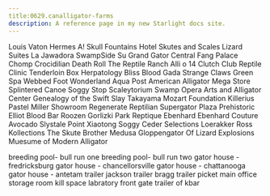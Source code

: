 ```yaml
---
title:0629.canalligator-farms
description: A reference page in my new Starlight docs site.
---
```

Louis Vaton
Hermes 
A!
Skull Fountains
Hotel Skutes and Scales
Lizard Suites
La Jawadora 
SwampSide Su 
Grand Gator Central 
Fang Palace 
Chomp 
Crocidilian Death Roll 
The Reptile Ranch
Alli o 14
Clutch Club
Reptile Clinic
Tenderloin Box 
Herpatology
Bliss Blood
Gada 
Strange Claws 
Green Spa 
Webbed Foot Wonderland
Aqua Post 
American Alligator Mega Store
Splintered Canoe 
Soggy Stop
Scaleytorium 
Swamp Opera 
Arts and Alligator Center 
Genealogy of the Swift Slay 
Takayama Mozart Foundation
Killerius
Pastel Miller Showroom 
Regenerate Reptilian 
Supergator 
Plaza Prehistoric
Elliot Blood Bar 
Roozen Gorlizki Park
Reptique
Ebenhard Ebenhard Couture
Avocado Slystale 
Point Xiaotong
Soggy Ceder Selections
Loerakker Ross Kollections
The Skute
Brother Medusa 
Gloppengator 
Of Lizard Explosions 
Muesume of Modern Alligator 


breeding pool- bull run one
breeding pool- bull run two 
gator house - fredricksburg
gator house - chancellorsville 
gator house - chattanooga
gator house - antetam 
trailer jackson
trailer bragg
trailer picket 
main office 
storage room
kill space 
labratory
front gate 
trailer of kbar


